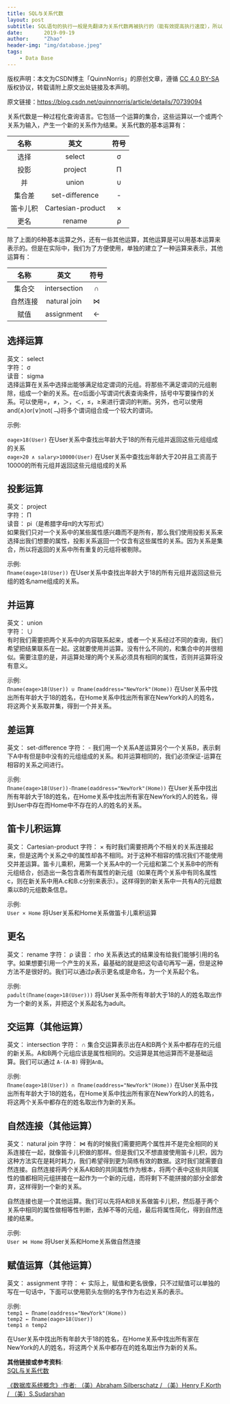 ```yaml
---
title: SQL与关系代数
layout: post
subtitle: SQL语句的执行一般是先翻译为关系代数再被执行的（能有效提高执行速度），所以我们有必要了解关系代数与SQL语句间的对应关系。
date:       2019-09-19
author:     "Zhao"
header-img: "img/database.jpeg"
tags: 
    - Data Base
---
```

版权声明：本文为CSDN博主「QuinnNorris」的原创文章，遵循 [CC 4.0 BY-SA](http://creativecommons.org/licenses/by-sa/4.0/) 版权协议，转载请附上原文出处链接及本声明。

原文链接：<https://blog.csdn.net/quinnnorris/article/details/70739094>

关系代数是一种过程化查询语言。它包括一个运算的集合，这些运算以一个或两个关系为输入，产生一个新的关系作为结果。关系代数的基本运算有：

名称|英文|符号
:-:|:-:|:-:
选择|select|σ
投影|project|Π
并|union|∪
集合差|set-difference|-
笛卡儿积|Cartesian-product|×
更名|rename|ρ

除了上面的6种基本运算之外，还有一些其他运算，其他运算是可以用基本运算来表示的。但是在实际中，我们为了方便使用，单独的建立了一种运算来表示，其他运算有：

名称|英文|符号
:-:|:-:|:-:
集合交|intersection|∩
自然连接|natural join|⋈
赋值|assignment|←

## 选择运算

英文： select  
字符： σ  
读音： sigma  
选择运算在关系中选择出能够满足给定谓词的元组。将那些不满足谓词的元组剔除，组成一个新的关系。在σ后面小写谓词代表查询条件，括号中写要操作的关系。可以使用=，≠，＞，＜，≤，≥来进行谓词的判断。另外，也可以使用and(∧)or(∨)not(﹁)将多个谓词组合成一个较大的谓词。

示例:

`σage>18(User)` 在User关系中查找出年龄大于18的所有元组并返回这些元组组成的关系  
`σage>20 ∧ salary>10000(User)` 在User关系中查找出年龄大于20并且工资高于10000的所有元组并返回这些元组组成的关系

## 投影运算

英文： project  
字符： Π  
读音： pi（是希腊字母π的大写形式）  
如果我们只对一个关系中的某些属性感兴趣而不是所有，那么我们使用投影关系来选择出我们想要的属性，投影关系返回一个仅含有这些属性的关系。因为关系是集合，所以将返回的关系中所有重复的元组将被剔除。

示例:  
`Πname(σage>18(User))`
在User关系中查找出年龄大于18的所有元组并返回这些元组的姓名name组成的关系。

## 并运算

英文： union  
字符： ∪  
有时我们需要把两个关系中的内容联系起来，或者一个关系经过不同的查询，我们希望把结果联系在一起。这就要使用并运算。没有什么不同的，和集合中的并很相似。需要注意的是，并运算处理的两个关系必须具有相同的属性，否则并运算将没有意义。

示例:  
`Πname(σage>18(User)) ∪ Πname(σaddress="NewYork"(Home))`
在User关系中找出所有年龄大于18的姓名，在Home关系中找出所有家在NewYork的人的姓名，将这两个关系取并集，得到一个并关系。

## 差运算

英文： set-difference
字符： -
我们用一个关系A差运算另个一个关系B，表示剩下A中有但是B中没有的元组组成的关系。和并运算相同的，我们必须保证-运算在相容的关系之间进行。

示例:  
`Πname(σage>18(User))-Πname(σaddress="NewYork"(Home))`
在User关系中找出所有年龄大于18的姓名，在Home关系中找出所有家在NewYork的人的姓名，得到User中存在而Home中不存在的人的姓名的关系。

## 笛卡儿积运算

英文： Cartesian-product
字符： ×
有时我们需要把两个不相关的关系连接起来，但是这两个关系之中的属性却各不相同。对于这种不相容的情况我们不能使用交并差运算。笛卡儿乘积，用第一个关系A中的一个元组和第二个关系B中的所有元组结合，创造出一条包含着所有属性的新元组（如果在两个关系中有同名属性c，则在新关系中用A.c和B.c分别来表示）。这样得到的新关系中一共有A的元组数乘以B的元组数条信息。

示例:  
`User × Home` 将User关系和Home关系做笛卡儿乘积运算

## 更名

英文： rename
字符： ρ
读音： rho
关系表达式的结果没有给我们能够引用的名字。如果想要引用一个产生的关系，最基础的就是把这句语句再写一遍，但是这种方法不是很好的。我们可以通过ρ表示更名或是命名，为一个关系起个名。

示例:  
`ρadult(Πname(σage>18(User)))` 将User关系中所有年龄大于18的人的姓名取出作为一个新的关系，并把这个关系起名为adult。

## 交运算（其他运算）

英文： intersection
字符： ∩
集合交运算表示出在A和B两个关系中都存在的元组的新关系。A和B两个元组应该是属性相同的。交运算是其他运算而不是基础运算。我们可以通过 `A-(A-B)` 得到`A∩B`。

示例:  
`Πname(σage>18(User)) ∩ Πname(σaddress="NewYork"(Home))`
在User关系中找出所有年龄大于18的姓名，在Home关系中找出所有家在NewYork的人的姓名，将这两个关系中都存在的姓名取出作为新的关系。

## 自然连接（其他运算）

英文： natural join
字符： ⋈
有的时候我们需要把两个属性并不是完全相同的关系连接在一起，就像笛卡儿积做的那样。但是我们又不想直接使用笛卡儿积，因为这种方法实在是耗时耗力，我们希望得到更为简练有效的数据。这时我们就需要自然连接。自然连接将两个关系A和B的共同属性作为根本，将两个表中这些共同属性的值都相同元组拼接在一起作为一个新的元组，而将剩下不能拼接的部分全部舍弃，这样得到一个新的关系。

自然连接也是一个其他运算。我们可以先将A和B关系做笛卡儿积，然后基于两个关系中相同的属性做相等性判断，去掉不等的元组，最后将属性简化，得到自然连接的结果。

示例:  
`User ⋈ Home` 将User关系和Home关系做自然连接

## 赋值运算（其他运算）

英文： assignment
字符： ←
实际上，赋值和更名很像，只不过赋值可以单独的写在一句话中，下面可以使用箭头左侧的名字作为右边关系的表示。

示例:  
`temp1 ← Πname(σaddress="NewYork"(Home))`  
 `temp2 ← Πname(σage>18(User))`  
`temp1 ∩ temp2`

在User关系中找出所有年龄大于18的姓名，在Home关系中找出所有家在NewYork的人的姓名，将这两个关系中都存在的姓名取出作为新的关系。

**其他链接或参考资料**:  
[SQL与关系代数](https://rgb-24bit.github.io/blog/2019/sql-relational-algebra.html)

[《数据库系统概念》:作者: （美）Abraham Silberschatz / （美）Henry F.Korth / （美）S.Sudarshan](https://book.douban.com/subject/10548379/)  
